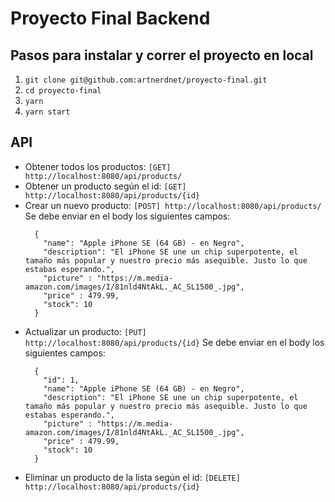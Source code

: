 # Proyecto Final Backend

## Pasos para instalar y correr el proyecto en local
1. `git clone git@github.com:artnerdnet/proyecto-final.git`
2. `cd proyecto-final`
3. `yarn`
4. `yarn start`

## API
- Obtener todos los productos: `[GET] http://localhost:8080/api/products/`
- Obtener un producto según el id: `[GET] http://localhost:8080/api/products/{id}`
- Crear un nuevo producto: `[POST] http://localhost:8080/api/products/`
  Se debe enviar en el body los siguientes campos: 
  ```
    {
      "name": "Apple iPhone SE (64 GB) - en Negro",
      "description": "El iPhone SE une un chip superpotente, el tamaño más popular y nuestro precio más asequible. Justo lo que estabas esperando.",
      "picture" : "https://m.media-amazon.com/images/I/81nld4NtAkL._AC_SL1500_.jpg",
      "price" : 479.99,
      "stock": 10
    }
  ```
- Actualizar un producto: `[PUT] http://localhost:8080/api/products/{id}`
  Se debe enviar en el body los siguientes campos:
  ```
    {
      "id": 1,
      "name": "Apple iPhone SE (64 GB) - en Negro",
      "description": "El iPhone SE une un chip superpotente, el tamaño más popular y nuestro precio más asequible. Justo lo que estabas esperando.",
      "picture" : "https://m.media-amazon.com/images/I/81nld4NtAkL._AC_SL1500_.jpg",
      "price" : 479.99,
      "stock": 10
    }
  ```
- Eliminar un producto de la lista según el id: `[DELETE] http://localhost:8080/api/products/{id}`
